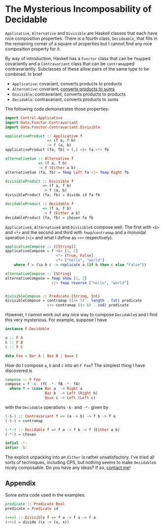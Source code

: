 # The Mysterious Incomposability of Decidable

`Applicative`, `Alternative` and `Divisible` are Haskell classes that
each have nice composition properties.  There is a fourth class,
`Decideable`, that fills in the remaining corner of a square of
properties but I cannot find any nice composition property for it.

By way of introduction, Haskell has a `Functor` class that can be
`fmap`ped covariantly and a `Contravariant` class that can be
`contramap`ped contravariantly.  Subclasses of these allow pairs of
the same type to be combined.  In brief

* `Applicative`: covariant, converts products to products
* `Alternative`: covariant, [converts products to
   sums](../alternatives-convert-products-to-sums/)
* `Divisible`: contravariant, converts products to products
* `Decidable`: contravariant, converts products to sums

The following code demonstrates those properties:

```haskell
import Control.Applicative
import Data.Functor.Contravariant
import Data.Functor.Contravariant.Divisible

applicativeProduct :: Applicative f
                   => (f a, f b)
                   -> f (a, b)
applicativeProduct (fa, fb) = (,) <$> fa <*> fb

alternativeSum :: Alternative f
               => (f a, f b)
               -> f (Either a b)
alternativeSum (fa, fb) = fmap Left fa <|> fmap Right fb

divisibleProduct :: Divisible f
                 => (f a, f b)
                 -> f (a, b)
divisibleProduct (fa, fb) = divide id fa fb

decidableProduct :: Decidable f
                 => (f a, f b)
                 -> f (Either a b)
decidableProduct (fa, fb) = chosen fa fb
```

`Applicative`s, `Alternative`s and `Divisible`s compose well.  The
first with `<$>` and `<*>` and the second and third with
`fmap`/`contramap` and a monoidal operation (`<|>` and what I define
as `<+>` respectively).

```haskell
applicativeCompose :: [[String]]
applicativeCompose = f <$> [1, 2]
                       <*> [True, False]
                       <*> ["hello", "world"]
    where f = (\a b c -> replicate a (if b then c else "False"))

alternativeCompose :: [String]
alternativeCompose = fmap show [1, 2]
                     <|> fmap reverse ["hello", "world"]


divisibleCompose :: Predicate (String, Int)
divisibleCompose = contramap ((== 5) . length . fst) predicate
                   <+> contramap ((< 6) . snd) predicate
```

However, I cannot work out any nice way to compose `Decidable`s and I
find this very mysterious.  For example, suppose I have

```haskell
instance F Decidable

a :: F A
b :: F B
c :: F C

data Foo = Bar A | Baz B | Quux C
```

How do I compose `a`, `b` and `c` into an `F Foo`?  The simplest thing
I have discovered is

```haskell
compose :: F Foo
compose = f -$- (fC -*- fB -*- fA)
  where f = \case Bar a  -> Right a
                  Baz b  -> Left (Right b)
                  Quux c -> Left (Left c)
```

with the `Decidable` operations `-$-` and `-*-` given by

```haskell
(-$-) :: Contravariant f => (a -> b) -> f b -> f a
(-$-) = contramap

(-*-) :: Decidable f => f a -> f b -> f (Either a b)
(-*-) = chosen

infixl -*-
infixr -$-
```

The explicit unpacking into an `Either` is rather unsatisfactory.
I've tried all sorts of techniques, including CPS, but nothing seems
to make `Decidable`s nicely composable.  Do you have any ideas?  If
so, [contact me](http://web.jaguarpaw.co.uk/~tom/contact/)!

## Appendix

Some extra code used in the examples:

```haskell
predicate :: Predicate Bool
predicate = Predicate id

(<+>) :: Divisible f => f a -> f a -> f a
(<+>) = divide (\x -> (x, x))
```
